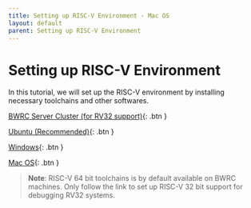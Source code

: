 ```yaml
---
title: Setting up RISC-V Environment - Mac OS
layout: default
parent: Setting up RISC-V Environment
---
```


# Setting up RISC-V Environment

In this tutorial, we will set up the RISC-V environment by installing necessary toolchains and other softwares. 

[BWRC Server Cluster (for RV32 support)](https://notes.tk233.xyz/chipyard-soc-fpga/setting-up-risc-v-toolchain/setting-up-rv32-toolchain-on-bwrc){: .btn }

[Ubuntu (Recommended)](https://notes.tk233.xyz/chipyard-soc-fpga/setting-up-risc-v-toolchain/setting-up-risc-v-toolchain-ubuntu){: .btn }

[Windows](https://notes.tk233.xyz/chipyard-soc-fpga/setting-up-risc-v-toolchain/setting-up-risc-v-toolchain-windows){: .btn }

[Mac OS](){: .btn }

> **Note**: RISC-V 64 bit toolchains is by default available on BWRC machines. Only follow the link to set up RISC-V 32 bit support for debugging RV32 systems. 
